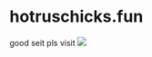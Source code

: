 # hotruschicks.fun
good seit pls visit
![](https://cdn.discordapp.com/attachments/490264582888226828/805429122360803338/maplegifwaybetter.gif)
